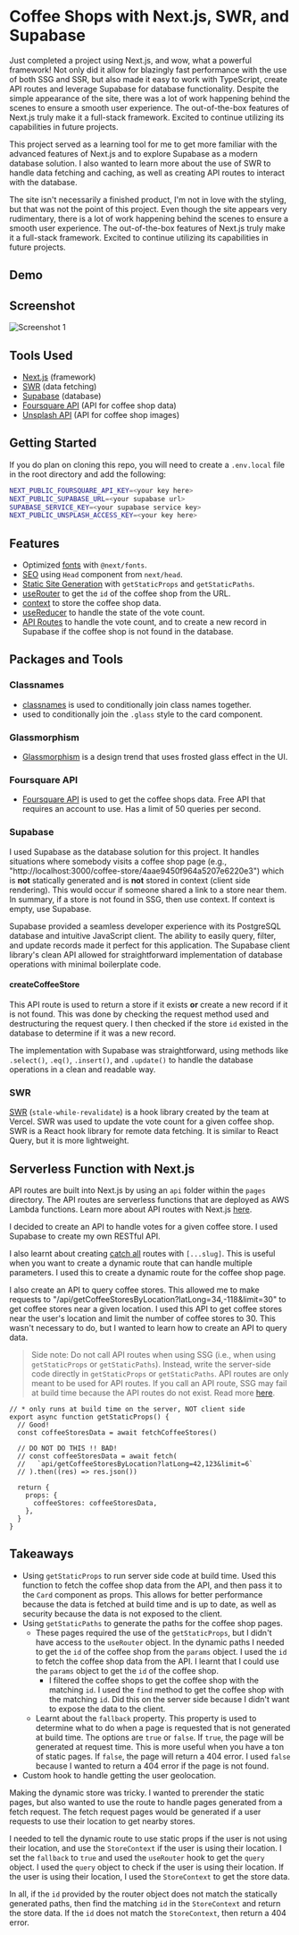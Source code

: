 # Coffee Shops with Next.js, SWR, and Supabase

Just completed a project using Next.js, and wow, what a powerful framework! Not only did it allow for blazingly fast performance with the use of both SSG and SSR, but also made it easy to work with TypeScript, create API routes and leverage Supabase for database functionality. Despite the simple appearance of the site, there was a lot of work happening behind the scenes to ensure a smooth user experience. The out-of-the-box features of Next.js truly make it a full-stack framework. Excited to continue utilizing its capabilities in future projects.

This project served as a learning tool for me to get more familiar with the advanced features of Next.js and to explore Supabase as a modern database solution. I also wanted to learn more about the use of SWR to handle data fetching and caching, as well as creating API routes to interact with the database.

The site isn't necessarily a finished product, I'm not in love with the styling, but that was not the point of this project. Even though the site appears very rudimentary, there is a lot of work happening behind the scenes to ensure a smooth user experience. The out-of-the-box features of Next.js truly make it a full-stack framework. Excited to continue utilizing its capabilities in future projects.

## Demo


## Screenshot

![Screenshot 1](https://media0.giphy.com/media/PMBxZxqPAOwvMop7N8/giphy.gif?cid=790b7611db21d1ce199a6e298a4ec5ffa71d0a09553fe74e&rid=giphy.gif&ct=g)

## Tools Used

- [Next.js](https://nextjs.org/) (framework)
- [SWR](https://swr.vercel.app/) (data fetching)
- [Supabase](https://supabase.com/) (database)
- [Foursquare API](https://developer.foursquare.com/) (API for coffee shop data)
- [Unsplash API](https://unsplash.com/developers) (API for coffee shop images)

## Getting Started

If you do plan on cloning this repo, you will need to create a `.env.local` file in the root directory and add the following:

```bash
NEXT_PUBLIC_FOURSQUARE_API_KEY=<your key here>
NEXT_PUBLIC_SUPABASE_URL=<your supabase url>
SUPABASE_SERVICE_KEY=<your supabase service key>
NEXT_PUBLIC_UNSPLASH_ACCESS_KEY=<your key here>
```

## Features

- Optimized [fonts](https://nextjs.org/docs/api-reference/next/font) with `@next/fonts`.
- [SEO](https://nextjs.org/docs/api-reference/next/head) using `Head` component from `next/head`.
- [Static Site Generation](https://nextjs.org/docs/basic-features/data-fetching#getstaticprops-static-generation) with `getStaticProps` and `getStaticPaths`.
- [useRouter](https://nextjs.org/docs/api-reference/next/router#userouter) to get the `id` of the coffee shop from the URL.
- [context](https://nextjs.org/docs/basic-features/data-fetching#the-context-object) to store the coffee shop data.
- [useReducer](https://reactjs.org/docs/hooks-reference.html#usereducer) to handle the state of the vote count.
- [API Routes](https://nextjs.org/docs/api-routes/introduction) to handle the vote count, and to create a new record in Supabase if the coffee shop is not found in the database.

## Packages and Tools

### Classnames

- [classnames](https://www.npmjs.com/package/classnames) is used to conditionally join class names together.
- used to conditionally join the `.glass` style to the card component.

### Glassmorphism

- [Glassmorphism](https://hype4.academy/tools/glassmorphism-generator) is a design trend that uses frosted glass effect in the UI.

### Foursquare API

- [Foursquare API](https://developer.foursquare.com/) is used to get the coffee shops data. Free API that requires an account to use. Has a limit of 50 queries per second.

### Supabase
  
I used Supabase as the database solution for this project. It handles situations where somebody visits a coffee shop page (e.g., "http://localhost:3000/coffee-store/4aae9450f964a5207e6220e3") which is **not** statically generated and is **not** stored in context (client side rendering). This would occur if someone shared a link to a store near them. In summary, if a store is not found in SSG, then use context. If context is empty, use Supabase.

Supabase provided a seamless developer experience with its PostgreSQL database and intuitive JavaScript client. The ability to easily query, filter, and update records made it perfect for this application. The Supabase client library's clean API allowed for straightforward implementation of database operations with minimal boilerplate code.
  
#### createCoffeeStore

This API route is used to return a store if it exists **or** create a new record if it is not found. This was done by checking the request method used and destructuring the request query. I then checked if the store `id` existed in the database to determine if it was a new record.

The implementation with Supabase was straightforward, using methods like `.select()`, `.eq()`, `.insert()`, and `.update()` to handle the database operations in a clean and readable way.

### SWR

[SWR](https://swr.vercel.app/) (`stale-while-revalidate`) is a hook library created by the team at Vercel. SWR was used to update the vote count for a given coffee shop. SWR is a React hook library for remote data fetching. It is similar to React Query, but it is more lightweight.

## Serverless Function with Next.js

API routes are built into Next.js by using an `api` folder within the `pages` directory. The API routes are serverless functions that are deployed as AWS Lambda functions. Learn more about API routes with Next.js [here](https://nextjs.org/docs/api-routes/introduction).

I decided to create an API to handle votes for a given coffee store. I used Supabase to create my own RESTful API.

I also learnt about creating [catch all](https://nextjs.org/docs/routing/dynamic-routes#catch-all-routes) routes with `[...slug]`. This is useful when you want to create a dynamic route that can handle multiple parameters. I used this to create a dynamic route for the coffee shop page.

I also create an API to query coffee stores. This allowed me to make requests to "/api/getCoffeeStoresByLocation?latLong=34,-118&limit=30" to get coffee stores near a given location. I used this API to get coffee stores near the user's location and limit the number of coffee stores to 30. This wasn't necessary to do, but I wanted to learn how to create an API to query data. 

> Side note: Do not call API routes when using SSG (i.e., when using `getStaticProps` or `getStaticPaths`). Instead, write the server-side code directly in `getStaticProps` or `getStaticPaths`. API routes are only meant to be used for API routes. If you call an API route, SSG may fail at build time because the API routes do not exist. Read more [here](https://nextjs.org/docs/basic-features/data-fetching/get-static-props#write-server-side-code-directly).

```tsx
// * only runs at build time on the server, NOT client side
export async function getStaticProps() {
  // Good!
  const coffeeStoresData = await fetchCoffeeStores()

  // DO NOT DO THIS !! BAD!
  // const coffeeStoresData = await fetch(
  //   `api/getCoffeeStoresByLocation?latLong=42,123&limit=6`
  // ).then((res) => res.json())

  return {
    props: {
      coffeeStores: coffeeStoresData,
    },
  }
}
```

## Takeaways

- Using `getStaticProps` to run server side code at build time. Used this function to fetch the coffee shop data from the API, and then pass it to the `Card` component as props. This allows for better performance because the data is fetched at build time and is up to date, as well as security because the data is not exposed to the client.
- Using `getStaticPaths` to generate the paths for the coffee shop pages.
  - These pages required the use of the `getStaticProps`, but I didn't have access to the `useRouter` object. In the dynamic paths I needed to get the `id` of the coffee shop from the `params` object. I used the `id` to fetch the coffee shop data from the API. I learnt that I could use the `params` object to get the `id` of the coffee shop.
    - I filtered the coffee shops to get the coffee shop with the matching `id`. I used the `find` method to get the coffee shop with the matching `id`. Did this on the server side because I didn't want to expose the data to the client.
  - Learnt about the `fallback` property. This property is used to determine what to do when a page is requested that is not generated at build time. The options are `true` or `false`. If `true`, the page will be generated at request time. This is more useful when you have a ton of static pages. If `false`, the page will return a 404 error. I used `false` because I wanted to return a 404 error if the page is not found.
- Custom hook to handle getting the user geolocation.

Making the dynamic store was tricky. I wanted to prerender the static pages, but also wanted to use the route to handle pages generated from a fetch request. The fetch request pages would be generated if a user requests to use their location to get nearby stores. 

I needed to tell the dynamic route to use static props if the user is not using their location, and use the `StoreContext` if the user is using their location. I set the `fallback` to `true` and used the `useRouter` hook to get the `query` object. I used the `query` object to check if the user is using their location. If the user is using their location, I used the `StoreContext` to get the store data. 

In all, if the `id` provided by the router object does not match the statically generated paths, then find the matching `id` in the `StoreContext` and return the store data. If the `id` does not match the `StoreContext`, then return a 404 error.

